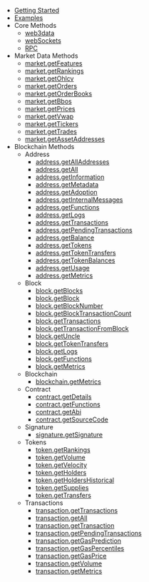 - [Getting Started](quick-start.md)
- [Examples](examples.md)
- Core Methods
  - [web3data](api.md?id=web3datafactoryconstructorapikey-options-blockchainid-)
  - [webSockets](api.md?id=new-websocketclient)
  - [RPC](api.md?id=web3datafactoryrpcmethod-params)
- Market Data Methods
  - [market.getFeatures](api.md?id=getfeaturesfeatures-filteroptions)
  - [market.getRankings](api.md?id=getrankingsfilteroptions)
  - [market.getOhlcv](api.md?id=getohlcvpair-filteroptions)
  - [market.getOrders](api.md?id=getorderspair-exchange-filteroptions)
  - [market.getOrderBooks](api.md?id=getorderbookspair-filteroptions)
  - [market.getBbos](api.md?id=getbbospair-filteroptions)
  - [market.getPrices](api.md?id=getpricesbase-filteroptions)
  <!-- - [market.getTokenPrices](api.md?id=) -->
  - [market.getVwap](api.md?id=getvwapbase-filteroptions)
  - [market.getTickers](api.md?id=gettickerspair-filteroptions)
  - [market.getTrades](api.md?id=gettradespair-filteroptions)
  - [market.getAssetAddresses](api.md?id=getassetaddressesassets)
  <!-- - [market.getEtherPrice](api.md?id=) -->
- Blockchain Methods
  - Address
    - [address.getAllAddresses](api.md?id=addressgetalladdressesfilteroptions)
    - [address.getAll](api.md?id=addressgetallfilteroptions)
    - [address.getInformation](api.md?id=addressgetinformationhash-filteroptions)
    - [address.getMetadata](api.md?id=addressgetmetadatahash-filteroptions)
    - [address.getAdoption](api.md?id=addressgetadoptionhash-filteroptions)
    - [address.getInternalMessages](api.md?id=addressgetinternalmessageshash-filteroptions)
    - [address.getFunctions](api.md?id=addressgetfunctionshash-filteroptions)
    - [address.getLogs](api.md?id=addressgetlogshash-filteroptions)
    - [address.getTransactions](api.md?id=addressgettransactionshash-filteroptions)
    - [address.getPendingTransactions](api.md?id=addressgetpendingtransactionshash-filteroptions)
    - [address.getBalance](api.md?id=addressgetbalancehash-filteroptions)
    - [address.getTokens](api.md?id=addressgettokenshash-filteroptions)
    - [address.getTokenTransfers](api.md?id=addressgettokentransfershash-filteroptions)
    - [address.getTokenBalances](api.md?id=addressgettokenbalanceshash-filteroptions)
    - [address.getUsage](api.md?id=addressgetusagehash-filteroptions)
    - [address.getMetrics](api.md?id=addressgetmetrics)
  - Block
    - [block.getBlocks](api.md?id=getblockid-filteroptions)
    - [block.getBlock](api.md?id=getblockid-filteroptions)
    - [block.getBlockNumber](api.md?id=)
    - [block.getBlockTransactionCount](api.md?id=)
    - [block.getTransactions](api.md?id=)
    - [block.getTransactionFromBlock](api.md?id=)
    - [block.getUncle](api.md?id=)
    - [block.getTokenTransfers](api.md?id=)
    - [block.getLogs](api.md?id=)
    - [block.getFunctions](api.md?id=)
    - [block.getMetrics](api.md?id=)
  - Blockchain
    - [blockchain.getMetrics](api.md?id=getmetricsfilteroptions)
  - Contract
    - [contract.getDetails](api.md?id=contractgetdetailshash)
    - [contract.getFunctions](api.md?id=contractgetfunctionshash)
    - [contract.getAbi](api.md?id=contractgetabihash)
    - [contract.getSourceCode](api.md?id=contractgetsourcecodehash)
  - Signature
    - [signature.getSignature](api.md?id=signaturegetsignaturehash)
  - Tokens
    - [token.getRankings](api.md?id=tokengetrankingsfilteroptions)
    - [token.getVolume](api.md?id=tokengetvolumehash-filteroptions)
    - [token.getVelocity](api.md?id=tokengetvelocityhash-filteroptions)
    - [token.getHolders](api.md?id=tokengetholdershash-filteroptions)
    - [token.getHoldersHistorical](api.md?id=tokengetholdershistoricalhash-filteroptions)
    - [token.getSupplies](api.md?id=tokengetsupplieshash-filteroptions)
    - [token.getTransfers](api.md?id=tokengettransfershash-filteroptions)
  - Transactions
    - [transaction.getTransactions](api.md?id=transactiongettransactionsfilteroptions)
    - [transaction.getAll](api.md?id=transactiongetallfilteroptions)
    - [transaction.getTransaction](api.md?id=transactiongettransactionhash-filteroptions)
    - [transaction.getPendingTransactions](api.md?id=transactiongetpendingtransactions)
    - [transaction.getGasPrediction](api.md?id=transactiongetgasprediction)
    - [transaction.getGasPercentiles](api.md?id=transactiongetgaspercentilesfilteroptions)
    - [transaction.getGasPrice](api.md?id=transactiongetgasprice)
    - [transaction.getVolume](api.md?id=transactiongetvolumefilteroptions)
    - [transaction.getMetrics](api.md?id=transactiongetmetricsfilteroptions)
